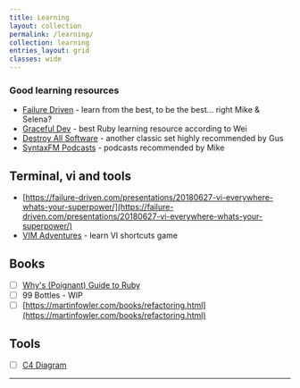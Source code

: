 ```yaml
---
title: Learning
layout: collection
permalink: /learning/
collection: learning
entries_layout: grid
classes: wide
---
```


### Good learning resources

- [Failure Driven](https://failure-driven.com/) - learn from the best, to be the best... right Mike & Selena?
- [Graceful Dev](https://graceful.dev/) - best Ruby learning resource according to Wei
- [Destroy All Software](https://www.destroyallsoftware.com/) - another classic set highly recommended by Gus
- [SyntaxFM Podcasts](https://syntax.fm/) - podcasts recommended by Mike

## Terminal, vi and tools
- [https://failure-driven.com/presentations/20180627-vi-everywhere-whats-your-superpower/](https://failure-driven.com/presentations/20180627-vi-everywhere-whats-your-superpower/)
- [VIM Adventures](https://vim-adventures.com/) - learn VI shortcuts game

## Books
- [ ] [Why's (Poignant) Guide to Ruby](https://poignant.guide/)
- [ ] 99 Bottles - WIP
- [ ] [https://martinfowler.com/books/refactoring.html](https://martinfowler.com/books/refactoring.html)

## Tools
- [ ] [C4 Diagram](https://c4model.com/)
---

